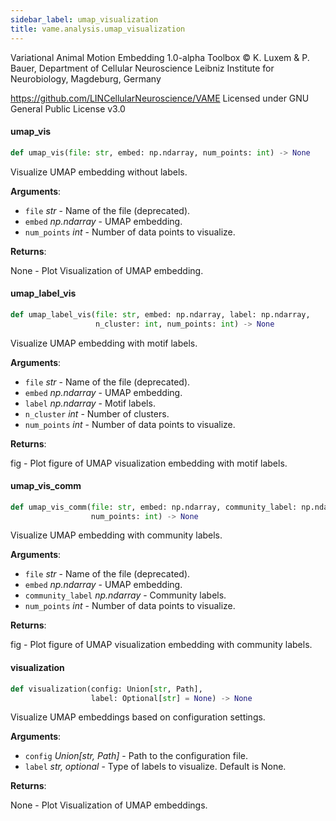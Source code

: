 ```yaml
---
sidebar_label: umap_visualization
title: vame.analysis.umap_visualization
---
```


Variational Animal Motion Embedding 1.0-alpha Toolbox
© K. Luxem &amp; P. Bauer, Department of Cellular Neuroscience
Leibniz Institute for Neurobiology, Magdeburg, Germany

https://github.com/LINCellularNeuroscience/VAME
Licensed under GNU General Public License v3.0

#### umap\_vis

```python
def umap_vis(file: str, embed: np.ndarray, num_points: int) -> None
```

Visualize UMAP embedding without labels.

**Arguments**:

- `file` _str_ - Name of the file (deprecated).
- `embed` _np.ndarray_ - UMAP embedding.
- `num_points` _int_ - Number of data points to visualize.
  

**Returns**:

  None - Plot Visualization of UMAP embedding.

#### umap\_label\_vis

```python
def umap_label_vis(file: str, embed: np.ndarray, label: np.ndarray,
                   n_cluster: int, num_points: int) -> None
```

Visualize UMAP embedding with motif labels.

**Arguments**:

- `file` _str_ - Name of the file (deprecated).
- `embed` _np.ndarray_ - UMAP embedding.
- `label` _np.ndarray_ - Motif labels.
- `n_cluster` _int_ - Number of clusters.
- `num_points` _int_ - Number of data points to visualize.
  

**Returns**:

  fig - Plot figure of UMAP visualization embedding with motif labels.

#### umap\_vis\_comm

```python
def umap_vis_comm(file: str, embed: np.ndarray, community_label: np.ndarray,
                  num_points: int) -> None
```

Visualize UMAP embedding with community labels.

**Arguments**:

- `file` _str_ - Name of the file (deprecated).
- `embed` _np.ndarray_ - UMAP embedding.
- `community_label` _np.ndarray_ - Community labels.
- `num_points` _int_ - Number of data points to visualize.
  

**Returns**:

  fig - Plot figure of UMAP visualization embedding with community labels.

#### visualization

```python
def visualization(config: Union[str, Path],
                  label: Optional[str] = None) -> None
```

Visualize UMAP embeddings based on configuration settings.

**Arguments**:

- `config` _Union[str, Path]_ - Path to the configuration file.
- `label` _str, optional_ - Type of labels to visualize. Default is None.
  

**Returns**:

  None - Plot Visualization of UMAP embeddings.


